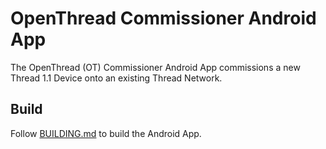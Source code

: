 # OpenThread Commissioner Android App

The OpenThread (OT) Commissioner Android App commissions a new Thread 1.1 Device onto an existing Thread Network.

## Build

Follow [BUILDING.md](./BUILDING.md) to build the Android App.
